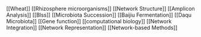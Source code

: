 [[Wheat]]
[[Rhizosphere microorganisms]]
[[Network Structure]]
[[Amplicon Analysis]]
[[Blss]]
[[Microbiota Succession]]
[[Baijiu Fermentation]]
[[Daqu Microbiota]]
[[Gene function]]
[[computational biology]]
[[Network Integration]]
[[Network Representation]]
[[Network-based Methods]]
